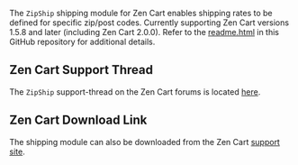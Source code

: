 The `ZipShip` shipping module for Zen Cart enables shipping rates to be defined for specific zip/post codes. Currently supporting Zen Cart versions 1.5.8 and later (including Zen Cart 2.0.0). Refer to the [readme.html](https://htmlpreview.github.io/?https://github.com/lat9/zipship/blob/master/docs/zipship/readme.html) in this GitHub repository for additional details.

## Zen Cart Support Thread

The `ZipShip` support-thread on the Zen Cart forums is located [here](https://www.zen-cart.com/showthread.php?221303-ZipShip-Support-Thread).

## Zen Cart Download Link

The shipping module can also be downloaded from the Zen Cart [support site](https://www.zen-cart.com/downloads.php?do=file&id=312).
